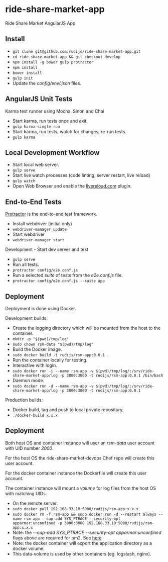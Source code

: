 # ride-share-market-app

Ride Share Market AngularJS App

## Install

- `git clone git@github.com:rudijs/ride-share-market-app.git`
- `cd ride-share-market-app && git checkout develop`
- `npm install -g bower gulp protractor`
- `npm install`
- `bower install`
- `gulp init`
- Update the *config/env/.json* files.

## AngularJS Unit Tests

Karma test runner using Mocha, Sinon and Chai

- Start karma, run tests once and exit.
- `gulp karma-single-run`
- Start karma, run tests, watch for changes, re-run tests.
- `gulp karma`

## Local Development Workflow

- Start local web server.
- `gulp serve`
- Start live watch processes (code linting, server restart, live reload)
- `gulp watch`
- Open Web Browser and enable the [livereload.com](http://feedback.livereload.com/knowledgebase/articles/86242-how-do-i-install-and-use-the-browser-extensions-) plugin.

## End-to-End Tests

[Protractor](http://angular.github.io/protractor/#/) is the end-to-end test framework.

- Install webdriver (initial only)
- `webdriver-manager update`
- Start webdriver
- `webdriver-manager start`

Development - Start dev server and test

- `gulp serve`
- Run all tests.
- `protractor config/e2e.conf.js`
- Run a selected *suite* of tests from the *e2e.conf.js* file.
- `protractor config/e2e.conf.js --suite app`

## Deployment

Deployment is done using Docker.

Development builds:

- Create the logging directory which will be mounted from the host to the container.
- `mkdir -p "$(pwd)/tmp/log"`
- `sudo chown rsm-data "$(pwd)/tmp/log"`
- Build the Docker image.
- `sudo docker build -t rudijs/rsm-app:0.0.1 .`
- Run the container locally for testing.
- Interactive with login.
- `sudo docker run -i --name rsm-app -v $(pwd)/tmp/log/:/srv/ride-share-market-app/log -p 3000:3000 -t rudijs/rsm-app:0.0.1 /bin/bash`
- Daemon mode.
- `sudo docker run -d --name rsm-app -v $(pwd)/tmp/log/:/srv/ride-share-market-app/log -p 3000:3000 -t rudijs/rsm-app:0.0.1`

Production builds:

- Docker build, tag and push to local private repository.
- `./docker-build x.x.x`

## Deployment

Both host OS and container instance will user an *rsm-data* user account with UID number *2000*.

For the host OS the ride-share-market-devops Chef repo will create this user account.

For the docker container instance the Dockerfile will create this user account.

The container instance will mount a *volume* for log files from the host OS with matching UIDs.

- On the remote server.
- `sudo docker pull 192.168.33.10:5000/rudijs/rsm-app:x.x.x`
- `sudo docker rm -f rsm-app && sudo docker run -d --restart always --name rsm-app --cap-add SYS_PTRACE --security-opt apparmor:unconfined -p 3000:3000 192.168.33.10:5000/rudijs/rsm-app:x.x.x`
- Note: the *--cap-add SYS_PTRACE --security-opt apparmor:unconfined* flags above are required for pm2. See [here](https://github.com/Unitech/PM2/issues/1086)
- Note: the docker container will export the application directory as a docker volume.
- This data-volume is used by other containers (eg. logstash, nginx).
